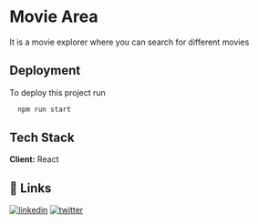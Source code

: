
# Movie Area

It is a movie explorer where you can search for different movies


## Deployment

To deploy this project run

```bash
  npm run start
```


## Tech Stack

**Client:** React


## 🔗 Links

[![linkedin](https://img.shields.io/badge/linkedin-0A66C2?style=for-the-badge&logo=linkedin&logoColor=white)](https://www.linkedin.com/in/syed-rabeet-5308341a4/)
[![twitter](https://img.shields.io/badge/twitter-1DA1F2?style=for-the-badge&logo=twitter&logoColor=white)](https://twitter.com/CuriousRabeet)

